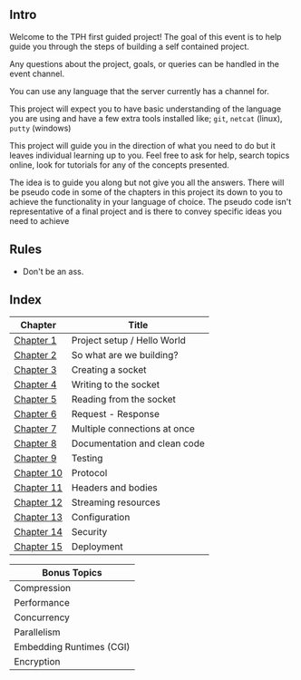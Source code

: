 ## Intro

Welcome to the TPH first guided project!
The goal of this event is to help guide you through the steps of building a self contained project.

Any questions about the project, goals, or queries can be handled in the event channel.

You can use any language that the server currently has a channel for.

This project will expect you to have basic understanding of the language you are using and have a few extra tools 
installed like; `git`, `netcat` (linux), `putty` (windows)

[//]: <> (Other tools here)

This project will guide you in the direction of what you need to do but it leaves individual learning up to you.
Feel free to ask for help, search topics online, look for tutorials for any of the concepts presented.

The idea is to guide you along but not give you all the answers. There will be pseudo code in some of the chapters in 
this project its down to you to achieve the functionality in your language of choice. 
The pseudo code isn't representative of a final project and is there to convey specific ideas you need to achieve

## Rules

[//]: <> (Need some help filling in the rules section)

- Don't be an ass.

## Index

| Chapter  | Title |
| --- | --- |
| [Chapter 1](chapter1.md) | Project setup / Hello World |
| [Chapter 2](chapter2.md) | So what are we building? |
| [Chapter 3](chapter3.md) | Creating a socket |
| [Chapter 4](chapter4.md) | Writing to the socket |
| [Chapter 5](chapter5.md) | Reading from the socket |
| [Chapter 6](chapter6.md) | Request - Response |
| [Chapter 7](chapter7.md) | Multiple connections at once |
| [Chapter 8](Chapter8.md) | Documentation and clean code |
| [Chapter 9](chapter9.md) | Testing |
| [Chapter 10](chapter10.md) | Protocol | 
| [Chapter 11](chapter11.md) | Headers and bodies |
| [Chapter 12](chapter12.md) | Streaming resources |
| [Chapter 13](chapter13.md) | Configuration |
| [Chapter 14](chapter14.md) | Security |
| [Chapter 15](chapter15.md) | Deployment |

| Bonus Topics |
| --- |
| Compression |
| Performance | 
| Concurrency |
| Parallelism | 
| Embedding Runtimes (CGI) |
| Encryption | # Not sure about this one
